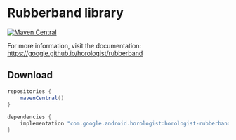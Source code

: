 # Rubberband library

[![Maven Central](https://img.shields.io/maven-central/v/com.google.android.horologist/horologist-rubberband)](https://search.maven.org/search?q=g:com.google.android.horologist)

For more information, visit the documentation: https://google.github.io/horologist/rubberband

## Download

```groovy
repositories {
    mavenCentral()
}

dependencies {
    implementation "com.google.android.horologist:horologist-rubberband:<version>"
}
```
